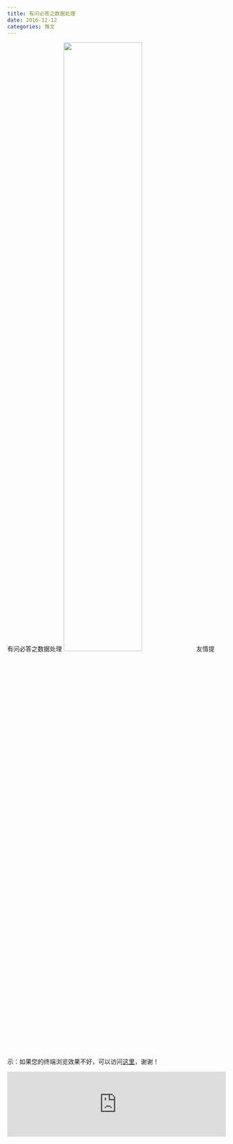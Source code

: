 ```yaml
---
title: 有问必答之数据处理
date: 2016-12-12
categories: 推文
---
```

有问必答之数据处理
<img src="http://mmbiz.qpic.cn/mmbiz_jpg/ACviaWTBFxhbEUHPUylxYke3J8TXY8KUGe6tgKafLmp7rztNYeB6RzibMsA7h8icVCRibK9uiadqZz6ZKkcrsZVUw9g/0?wx_fmt.jpeg" style="width: 60%; height: auto;"/><!--more-->
友情提示：如果您的终端浏览效果不好，可以访问[这里](https://stata-club.github.io/stata_article/2016-12-12.html)，谢谢！
<iframe src="https://stata-club.github.io/stata_article/2016-12-12.html" id="iframepage" frameborder="0" scrolling="no" marginheight="0" marginwidth="0" width="100%" onLoad="iFrameHeight()"></iframe>
<script type="text/javascript" language="javascript">
function iFrameHeight() {
var ifm= document.getElementById("iframepage");
var subWeb = document.frames ? document.frames["iframepage"].document : ifm.contentDocument;   
if(ifm != null && subWeb != null) {
 ifm.height = subWeb.body.scrollHeight;
} 
} 
</script> 